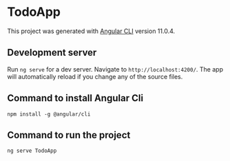# TodoApp

This project was generated with [Angular CLI](https://github.com/angular/angular-cli) version 11.0.4.

## Development server

Run `ng serve` for a dev server. Navigate to `http://localhost:4200/`. The app will automatically reload if you change any of the source files.

## Command to install Angular Cli
    npm install -g @angular/cli
   
## Command to run the project
    ng serve TodoApp


